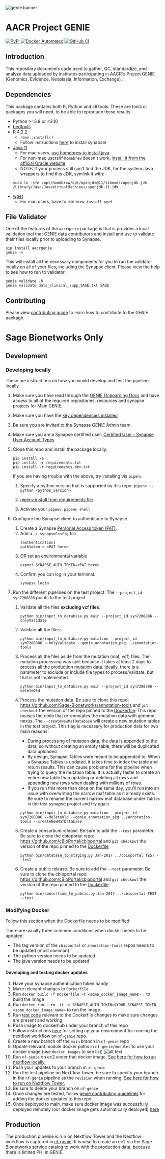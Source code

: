 ![genie banner](https://raw.githubusercontent.com/Sage-Bionetworks/Genie/master/genie_banner.png)

# AACR Project GENIE

[![PyPi](https://img.shields.io/pypi/v/aacrgenie.svg?style=for-the-badge&label=PyPi&logo=PyPi)](https://pypi.org/project/aacrgenie)
[![Docker Automated](https://img.shields.io/docker/automated/sagebionetworks/genie.svg?style=for-the-badge&logo=docker)](https://hub.docker.com/r/sagebionetworks/genie)
[![GitHub CI](https://img.shields.io/github/actions/workflow/status/Sage-Bionetworks/Genie/ci.yml?branch=develop&style=for-the-badge&logo=github)](https://github.com/Sage-Bionetworks/Genie)


## Introduction

This repository documents code used to gather, QC, standardize, and analyze data uploaded by institutes participating in AACR's Project GENIE (Genomics, Evidence, Neoplasia, Information, Exchange).

## Dependencies

This package contains both R, Python and cli tools.  These are tools or packages you will need, to be able to reproduce these results:

- Python >=3.8 or <3.10
- [bedtools](https://bedtools.readthedocs.io/en/latest/content/installation.html)
- R 4.2.2
    - `renv::install()`
    - Follow instructions [here](https://r-docs.synapse.org/#note-for-windows-and-mac-users) to install synapser
- [Java 11](https://www.java.com/en/download/)
    - For mac users, [use homebrew to install java](https://formulae.brew.sh/formula/openjdk)
    - For non-mac users/if `homebrew` doesn't work, [install it from the official Oracle website](https://www.oracle.com/java/technologies/downloads/)
    - NOTE: If your process still can't find the JDK, for the system Java wrappers to find this JDK, symlink it with:
    ```
    sudo ln -sfn /opt/homebrew/opt/openjdk@11/libexec/openjdk.jdk /Library/Java/JavaVirtualMachines/openjdk-11.jdk
    ```
- [wget](https://www.gnu.org/software/wget/)
    - For mac users, have to run `brew install wget`

## File Validator

One of the features of the `aacrgenie` package is that is provides a local validation tool that GENIE data contributors and install and use to validate their files locally prior to uploading to Synapse.

```
pip install aacrgenie
genie -v
```

This will install all the necessary components for you to run the validator locally on all of your files, including the Synapse client.  Please view the help to see how to run to validator.

```
genie validate -h
genie validate data_clinical_supp_SAGE.txt SAGE
```

## Contributing

Please view [contributing guide](CONTRIBUTING.md) to learn how to contribute to the GENIE package.

# Sage Bionetworks Only

## Development

### Developing locally

These are instructions on how you would develop and test the pipeline locally.

1. Make sure you have read through the [GENIE Onboarding Docs](https://sagebionetworks.jira.com/wiki/spaces/APGD/pages/2163344270/Onboarding) and have access to all of the required repositories, resources and synapse projects for Main GENIE.
1. Make sure you have the [key dependencies installed](#dependencies)
1. Be sure you are invited to the Synapse GENIE Admin team.
1. Make sure you are a Synapse certified user: [Certified User - Synapse User Account Types](https://help.synapse.org/docs/Synapse-User-Account-Types.2007072795.html#SynapseUserAccountTypes-CertifiedUser)
1. Clone this repo and install the package locally.

    ```
    pip install -e .
    pip install -r requirements.txt
    pip install -r requirements-dev.txt
    ```

    If you are having trouble with the above, try installing via `pipenv`

    1. Specify a python version that is supported by this repo:
        ```pipenv --python <python_version>```

    1. [pipenv install from requirements file](https://docs.pipenv.org/en/latest/advanced.html#importing-from-requirements-txt)

    1. Activate your `pipenv`:
        ```pipenv shell```

1. Configure the Synapse client to authenticate to Synapse.
    1. Create a Synapse [Personal Access token (PAT)](https://help.synapse.org/docs/Managing-Your-Account.2055405596.html#ManagingYourAccount-PersonalAccessTokens).
    1. Add a `~/.synapseConfig` file
        ```
        [authentication]
        authtoken = <PAT here>
        ```
    1. OR set an environmental variable
        ```
        export SYNAPSE_AUTH_TOKEN=<PAT here>
        ```
    1. Confirm you can log in your terminal.
        ```shell
        synapse login
        ```

1. Run the different pipelines on the test project.  The `--project_id syn7208886` points to the test project.

    1. Validate all the files **excluding vcf files**:

        ```
        python bin/input_to_database.py main --project_id syn7208886 --onlyValidate
        ```

    1. Validate **all** the files:

        ```
        python bin/input_to_database.py mutation --project_id syn7208886 --onlyValidate --genie_annotation_pkg ../annotation-tools
        ```

    1. Process all the files aside from the mutation (maf, vcf) files.  The mutation processing was split because it takes at least 2 days to process all the production mutation data.  Ideally, there is a parameter to exclude or include file types to process/validate, but that is not implemented.

        ```
        python bin/input_to_database.py main --project_id syn7208886 --deleteOld
        ```

    1. Process the mutation data.  Be sure to clone this repo: https://github.com/Sage-Bionetworks/annotation-tools and `git checkout` the version of the repo pinned to the [Dockerfile](https://github.com/Sage-Bionetworks/Genie/blob/main/Dockerfile).  This repo houses the code that re-annotates the mutation data with genome nexus.  The `--createNewMafDatabase` will create a new mutation tables in the test project.  This flag is necessary for production data for two main reasons:
        * During processing of mutation data, the data is appended to the data, so without creating an empty table, there will be duplicated data uploaded.
        * By design, Synapse Tables were meant to be appended to.  When a Synapse Tables is updated, it takes time to index the table and return results. This can cause problems for the pipeline when trying to query the mutation table.  It is actually faster to create an entire new table than updating or deleting all rows and appending new rows when dealing with millions of rows.
        * If you run this more than once on the same day, you'll run into an issue with overwriting the narrow maf table as it already exists. Be sure to rename the current narrow maf database under `Tables` in the test synapse project and try again.

        ```
        python bin/input_to_database.py mutation --project_id syn7208886 --deleteOld --genie_annotation_pkg ../annotation-tools --createNewMafDatabase
        ```

    1. Create a consortium release.  Be sure to add the `--test` parameter. Be sure to clone the cbioportal repo: https://github.com/cBioPortal/cbioportal and `git checkout` the version of the repo pinned to the [Dockerfile](https://github.com/Sage-Bionetworks/Genie/blob/main/Dockerfile)

        ```
        python bin/database_to_staging.py Jan-2017 ../cbioportal TEST --test
        ```

    1. Create a public release.  Be sure to add the `--test` parameter.  Be sure to clone the cbioportal repo: https://github.com/cBioPortal/cbioportal and `git checkout` the version of the repo pinned to the [Dockerfile](https://github.com/Sage-Bionetworks/Genie/blob/main/Dockerfile)

        ```
        python bin/consortium_to_public.py Jan-2017 ../cbioportal TEST --test
        ```

### Modifying Docker

Follow this section when the [Dockerfile](https://github.com/Sage-Bionetworks/Genie/blob/main/Dockerfile) needs to be modified:

There are usually three common conditions when docker needs to be updated:

- The tag version of the `cbioportal` or `annotation-tools` repos needs to be updated (most common)
- The python version needs to be updated
- The java version needs to be updated

#### Developing and testing docker updates

1. Have your synapse authentication token handy
1. Make relevant changes to `Dockerfile`
1. Run ```docker build -f Dockerfile -t <some_docker_image_name> .``` to build the image
1. Run ```docker run --rm -it -e SYNAPSE_AUTH_TOKEN=$YOUR_SYNAPSE_TOKEN <some_docker_image_name>``` to run the image
1. Run [test code](#developing-locally) relevant to the Dockerfile changes to make sure changes are present and working
1. Push image to dockerhub under your branch of this repo
1. Follow instructions [here](https://github.com/Sage-Bionetworks-Workflows/nf-genie/blob/main/README.md#process-and-developing-locally) for setting up your environment for running the nextflow workflow on [`nf-genie` repo](https://github.com/Sage-Bionetworks-Workflows/nf-genie).
1. Create a new branch off the `main` branch in `nf-genie` repo
1. Update relevant module docker paths in `nf-genie/modules` to use your docker image (use `docker images` to see list) ![alt text](img/nf_genie_docker_paths.png)
1. Run `nf-genie` on ec2 under that docker image. [See here for how to run nextflow locally.](https://github.com/Sage-Bionetworks-Workflows/nf-genie/blob/main/README.md#process-and-developing-locally)
1. Push your updates to your branch in `nf-genie`
1. Run the test pipeline on Nextflow Tower, be sure to specify your branch in the `nf-genie` pipeline as the `revision` when running. [See here for how to run on Nextflow Tower.](https://github.com/Sage-Bionetworks-Workflows/nf-genie/blob/main/README.md#processing-on-nextflow-tower)
1. Be sure to delete your branch on `nf-genie`
1. Once changes are tested, follow [genie contributing guidelines](CONTRIBUTING.md#developing) for adding the docker updates to this repo
1. Once deployed to main, make sure docker image was successfully deployed remotely (our docker image gets automatically deployed) [here](https://hub.docker.com/repository/docker/sagebionetworks/genie/builds)

## Production

The production pipeline is run on Nextflow Tower and the Nextflow workflow is captured in [nf-genie](https://github.com/Sage-Bionetworks-Workflows/nf-genie).  It is wise to create an ec2 via the Sage Bionetworks service catalog to work with the production data, because there is limited PHI in GENIE.

